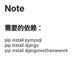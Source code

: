 # Note

## 需要的依赖：
pip install pymysql </br>
pip install django </br>
pip install djangorestframework </br>

